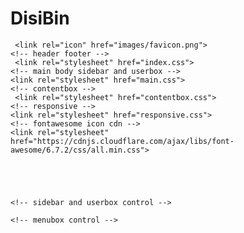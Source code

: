 # DisiBin


 <!-- favicon -->
     <link rel="icon" href="images/favicon.png">
    <!-- header footer -->
     <link rel="stylesheet" href="index.css">
    <!-- main body sidebar and userbox -->
    <link rel="stylesheet" href="main.css">
    <!-- contentbox -->
     <link rel="stylesheet" href="contentbox.css">
    <!-- responsive -->
    <link rel="stylesheet" href="responsive.css">
    <!-- fontawesome icon cdn -->
    <link rel="stylesheet" href="https://cdnjs.cloudflare.com/ajax/libs/font-awesome/6.7.2/css/all.min.css">





    <!-- sidebar and userbox control -->
<script src="index.js"></script>
    <!-- menubox control -->
<script src="app.js"></script>
